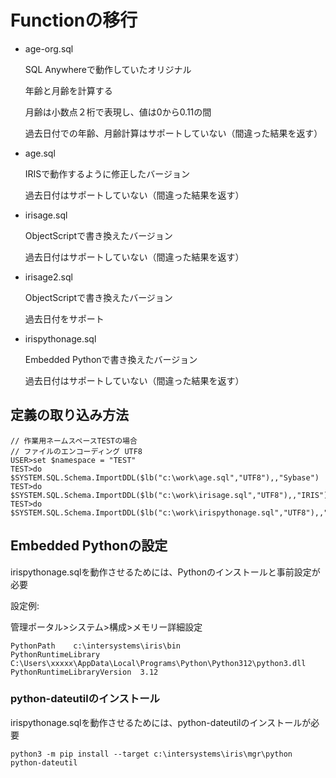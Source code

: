 # Functionの移行

- age-org.sql

  SQL Anywhereで動作していたオリジナル

  年齢と月齢を計算する

  月齢は小数点２桁で表現し、値は0から0.11の間

  過去日付での年齢、月齢計算はサポートしていない（間違った結果を返す）

- age.sql

  IRISで動作するように修正したバージョン

  過去日付はサポートしていない（間違った結果を返す）

- irisage.sql

  ObjectScriptで書き換えたバージョン

  過去日付はサポートしていない（間違った結果を返す）

- irisage2.sql

  ObjectScriptで書き換えたバージョン

  過去日付をサポート

- irispythonage.sql

  Embedded Pythonで書き換えたバージョン

  過去日付はサポートしていない（間違った結果を返す）

## 定義の取り込み方法

 ```
// 作業用ネームスペースTESTの場合
// ファイルのエンコーディング UTF8
USER>set $namespace = "TEST"
TEST>do $SYSTEM.SQL.Schema.ImportDDL($lb("c:\work\age.sql","UTF8"),,"Sybase")
TEST>do $SYSTEM.SQL.Schema.ImportDDL($lb("c:\work\irisage.sql","UTF8"),,"IRIS")
TEST>do $SYSTEM.SQL.Schema.ImportDDL($lb("c:\work\irispythonage.sql","UTF8"),,"IRIS")
 ```

## Embedded Pythonの設定

irispythonage.sqlを動作させるためには、Pythonのインストールと事前設定が必要

設定例:

管理ポータル>システム>構成>メモリー詳細設定

```
PythonPath    c:\intersystems\iris\bin
PythonRuntimeLibrary  C:\Users\xxxxx\AppData\Local\Programs\Python\Python312\python3.dll
PythonRuntimeLibraryVersion  3.12
```

### python-dateutilのインストール

irispythonage.sqlを動作させるためには、python-dateutilのインストールが必要

```
python3 -m pip install --target c:\intersystems\iris\mgr\python python-dateutil
```
